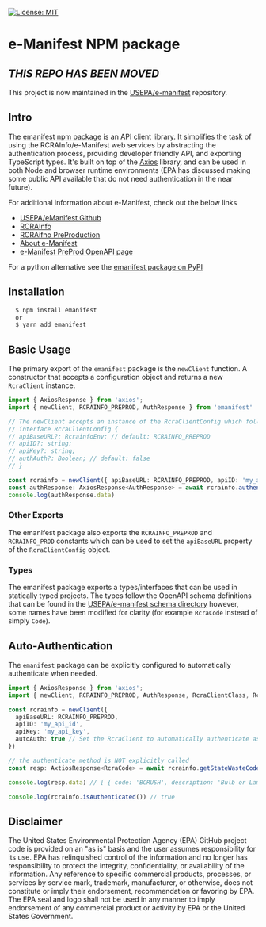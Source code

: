 [![License: MIT](https://img.shields.io/badge/License-MIT-yellow.svg)](https://opensource.org/licenses/MIT)

# e-Manifest NPM package

## *THIS REPO HAS BEEN MOVED*

This project is now maintained in the [USEPA/e-manifest](https://github.com/USEPA/e-manifest) repository. 

## Intro

The [emanifest npm package](https://www.npmjs.com/package/emanifest) is an API client library.
It simplifies the task of using the RCRAInfo/e-Manifest web services by abstracting the 
authentication process, providing developer friendly API, and exporting TypeScript types.
It's built on top of the [Axios](https://axios-http.com/) library, and can be used in both Node and browser 
runtime environments (EPA has discussed making some public API available that do not need authentication in the near future).

For additional information about e-Manifest, check out the below links

- [USEPA/eManifest Github](https://github.com/USEPA/e-manifest)
- [RCRAInfo](https://rcrainfo.epa.gov)
- [RCRAifno PreProduction](https://rcrainfopreprod.epa.gov)
- [About e-Manifest](https://www.epa.gov/e-manifest)
- [e-Manifest PreProd OpenAPI page](https://rcrainfopreprod.epa.gov/rcrainfo/secured/swagger)

For a python alternative see the [emanifest package on PyPI](https://pypi.org/project/emanifest/)

## Installation

```bash 
  $ npm install emanifest 
  or
  $ yarn add emanifest
```
## Basic Usage

The primary export of the `emanifest` package is the `newClient` function.
A constructor that accepts a configuration object and returns a new `RcraClient` 
instance. 

```typescript
import { AxiosResponse } from 'axios';
import { newClient, RCRAINFO_PREPROD, AuthResponse } from 'emanifest'

// The newClient accepts an instance of the RcraClientConfig which follows this interface
// interface RcraClientConfig {
// apiBaseURL?: RcrainfoEnv; // default: RCRAINFO_PREPROD
// apiID?: string;
// apiKey?: string;
// authAuth?: Boolean; // default: false
// }

const rcrainfo = newClient({ apiBaseURL: RCRAINFO_PREPROD, apiID: 'my_api_id', apiKey: 'my_api_key' })
const authResponse: AxiosResponse<AuthResponse> = await rcrainfo.authenticate()
console.log(authResponse.data)

```

### Other Exports 

The emanifest package also exports the `RCRAINFO_PREPROD` and `RCRAINFO_PROD` constants which can be used to set 
the `apiBaseURL` property of the `RcraClientConfig` object.

### Types

The emanifest package exports a types/interfaces that can be used in statically typed projects.
The types follow the OpenAPI schema definitions that can be found in the [USEPA/e-manifest schema directory](https://github.com/USEPA/e-manifest/tree/master/Services-Information/Schema)
however, some names have been modified for clarity (for example `RcraCode` instead of simply `Code`).


## Auto-Authentication

The `emanifest` package can be explicitly configured to automatically authenticate when needed.

```typescript
import { AxiosResponse } from 'axios';
import { newClient, RCRAINFO_PREPROD, AuthResponse, RcraClientClass, RcraCode } from 'emanifest'

const rcrainfo = newClient({
  apiBaseURL: RCRAINFO_PREPROD,
  apiID: 'my_api_id',
  apiKey: 'my_api_key',
  autoAuth: true // Set the RcraClient to automatically authenticate as needed
})

// the authenticate method is NOT explicitly called
const resp: AxtiosResponse<RcraCode> = await rcrainfo.getStateWasteCodes('VA')

console.log(resp.data) // [ { code: 'BCRUSH', description: 'Bulb or Lamp Crusher' } ]

console.log(rcrainfo.isAuthenticated()) // true

```


## Disclaimer

The United States Environmental Protection Agency (EPA) GitHub project code
is provided on an "as is" basis and the user assumes responsibility for its
use. EPA has relinquished control of the information and no longer has
responsibility to protect the integrity, confidentiality, or availability
of the information. Any reference to specific commercial products,
processes, or services by service mark, trademark, manufacturer, or
otherwise, does not constitute or imply their endorsement, recommendation
or favoring by EPA. The EPA seal and logo shall not be used in any manner
to imply endorsement of any commercial product or activity by EPA or
the United States Government.
